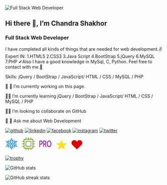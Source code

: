 ![Full Stack Web Developer](https://pbs.twimg.com/profile_banners/1530116252454498304/1653892997/1080x360)

## Hi there 👋,  I’m Chandra Shakhor
### Full Stack Web Developer


I have completed all kinds of things that are needed for web development.✌️ 
Expert IN: 1.HTML5 2.CSS3 3.Java Script 4.BootStrap 5.jQuery 6.MySQL 7.PHP 
✔Also I have a good knowledge in MySql, C, Python. Feel free to contact with me.📩

Skills: jQuery / BootStrap / JavaScript/ HTML / CSS / MySQL / PHP

💚 🔭 I’m currently working on this page. 

💙🌱 I’m currently learning jQuery / BootStrap / JavaScript/ HTML / CSS / MySQL / PHP
 
💜👯 I’m looking to collaborate on GitHub 

🤎 💬 Ask me about Web Development 


[<img src='https://cdn.jsdelivr.net/npm/simple-icons@3.0.1/icons/github.svg' alt='github' height='40'>](https://github.com/chandrashakhor)  [<img src='https://cdn.jsdelivr.net/npm/simple-icons@3.0.1/icons/linkedin.svg' alt='linkedin' height='40'>](https://www.linkedin.com/in/chandrashakhorbd/)  [<img src='https://cdn.jsdelivr.net/npm/simple-icons@3.0.1/icons/facebook.svg' alt='facebook' height='40'>](https://www.facebook.com/chandrashakhor.bd)  [<img src='https://cdn.jsdelivr.net/npm/simple-icons@3.0.1/icons/instagram.svg' alt='instagram' height='40'>](https://www.instagram.com/chandrashakhor/)  [<img src='https://cdn.jsdelivr.net/npm/simple-icons@3.0.1/icons/twitter.svg' alt='twitter' height='40'>](https://twitter.com/chandrashakhor)  

<a href='https://archiveprogram.github.com/'><img src='https://raw.githubusercontent.com/acervenky/animated-github-badges/master/assets/acbadge.gif' width='40' height='40'></a> <a href='https://docs.github.com/en/developers'><img src='https://raw.githubusercontent.com/acervenky/animated-github-badges/master/assets/devbadge.gif' width='40' height='40'></a> <a href='https://github.com/pricing'><img src='https://raw.githubusercontent.com/acervenky/animated-github-badges/master/assets/pro.gif' width='40' height='40'></a> <a href='https://stars.github.com/'><img src='https://raw.githubusercontent.com/acervenky/animated-github-badges/master/assets/starbadge.gif' width='35' height='35'></a> <a href='https://docs.github.com/en/github/supporting-the-open-source-community-with-github-sponsors'><img src='https://raw.githubusercontent.com/acervenky/animated-github-badges/master/assets/sponsorbadge.gif' width='35' height='35'></a> 

[![trophy](https://github-profile-trophy.vercel.app/?username=chandrashakhor)](https://github.com/ryo-ma/github-profile-trophy)

![GitHub stats](https://github-readme-stats.vercel.app/api?username=chandrashakhor&show_icons=true)  

![GitHub streak stats](https://github-readme-streak-stats.herokuapp.com/?user=chandrashakhor)  

